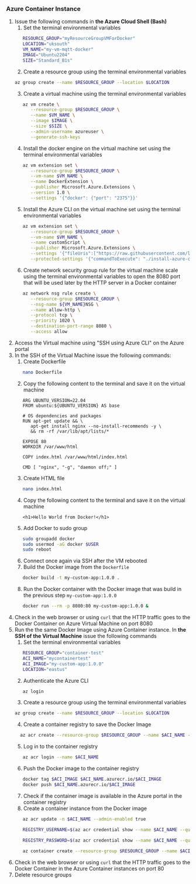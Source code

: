 ### Azure Container Instance

1. Issue the following commands in **the Azure Cloud Shell (Bash)**
   1. Set the terminal environmental variables 
   ```bash
      RESOURCE_GROUP="myResourceGroupVMForDocker"
      LOCATION="uksouth"
      VM_NAME="my-vm-mqtt-docker"
      IMAGE="Ubuntu2204"
      SIZE="Standard_B1s"
   ```
   2. Create a resource group using the terminal environmental variables
   ```bash
   az group create --name $RESOURCE_GROUP --location $LOCATION
   ```
   3. Create a virtual machine using the terminal environmental variables
   ```bash
      az vm create \
         --resource-group $RESOURCE_GROUP \
         --name $VM_NAME \
         --image $IMAGE \
         --size $SIZE \
         --admin-username azureuser \
         --generate-ssh-keys
   ```
   4. Install the docker engine on the virtual machine set using the terminal environmental variables
   ```bash
      az vm extension set \
         --resource-group $RESOURCE_GROUP \
         --vm-name $VM_NAME \
         --name DockerExtension \
         --publisher Microsoft.Azure.Extensions \
         --version 1.0 \
         --settings '{"docker": {"port": "2375"}}'
   ```
   5. Install the Azure CLI on the virtual machine set using the terminal environmental variables
   ```bash
      az vm extension set \
         --resource-group $RESOURCE_GROUP \
         --vm-name $VM_NAME \
         --name customScript \
         --publisher Microsoft.Azure.Extensions \
         --settings '{"fileUris":["https://raw.githubusercontent.com/lsawicki-cdv/course-iot-cloud-computing/refs/heads/main/4-iaas-container-instance/install-azure-cli.sh"]}' \
         --protected-settings '{"commandToExecute": "./install-azure-cli.sh"}'
   ```
   6. Create network security group rule for the virtual machine scale using the terminal environmental variables to open the 8080 port that will be used later by the HTTP server in a Docker container 
   ```bash
      az network nsg rule create \
         --resource-group $RESOURCE_GROUP \
         --nsg-name ${VM_NAME}NSG \
         --name allow-http \
         --protocol tcp \
         --priority 1020 \
         --destination-port-range 8080 \
         --access allow
   ```
2. Access the Virtual machine using "SSH using Azure CLI" on the Azure portal
3. In the SSH of the Virtual Machine issue the following commands:
   1. Create Dockerfile 
   ```bash
      nano Dockerfile
   ```
   2. Copy the following content to the terminal and save it on the virtual machine
   ```
      ARG UBUNTU_VERSION=22.04
      FROM ubuntu:${UBUNTU_VERSION} AS base

      # OS dependencies and packages
      RUN apt-get update && \
         apt-get install nginx --no-install-recommends -y \
         && rm -rf /var/lib/apt/lists/*

      EXPOSE 80
      WORKDIR /var/www/html

      COPY index.html /var/www/html/index.html

      CMD [ "nginx", "-g", "daemon off;" ]
   ```
   3. Create HTML file
   ```bash
      nano index.html
   ```
   4. Copy the following content to the terminal and save it on the virtual machine
   ```
      <h1>Hello World from Docker!</h1>
   ```
   5. Add Docker to sudo group
   ```bash
      sudo groupadd docker
      sudo usermod -aG docker $USER
      sudo reboot
   ```
   6. Connect once again via SSH after the VM rebooted
   7. Build the Docker image from the `Dockerfile`
   ```bash
      docker build -t my-custom-app:1.0.0 .
   ```
   8. Run the Docker container with the Docker image that was build in the previous step `my-custom-app:1.0.0`
   ```bash
      docker run --rm -p 8080:80 my-custom-app:1.0.0 &
   ```
4. Check in the web browser or using `curl` that the HTTP traffic goes to the Docker Container on Azure Virtual Machine on port 8080
5. Run the the same Docker Image using Azure Container instance. In **the SSH of the Virtual Machine** issue the following commands
   1. Set the terminal environmental variables 
   ```bash
      RESOURCE_GROUP="container-test"
      ACI_NAME="mycontainertest"
      ACI_IMAGE="my-custom-app:1.0.0"
      LOCATION="eastus"
   ```
   2. Authenticate the Azure CLI
   ```bash
      az login
   ```
   3. Create a resource group using the terminal environmental variables
   ```bash
   az group create --name $RESOURCE_GROUP --location $LOCATION
   ```
   4. Create a container registry to save the Docker Image
   ```bash
     az acr create --resource-group $RESOURCE_GROUP --name $ACI_NAME --sku Basic
   ```
   5. Log in to the container registry
   ```bash
      az acr login --name $ACI_NAME
   ```
   6. Push the Docker image to the container registry
   ```bash
      docker tag $ACI_IMAGE $ACI_NAME.azurecr.io/$ACI_IMAGE
      docker push $ACI_NAME.azurecr.io/$ACI_IMAGE
   ```
   7. Check if the container image is available in the Azure portal in the container registry
   8. Create a container instance from the Docker image
   ```bash
      az acr update -n $ACI_NAME --admin-enabled true

      REGISTRY_USERNAME=$(az acr credential show --name $ACI_NAME --query username --output tsv)

      REGISTRY_PASSWORD=$(az acr credential show --name $ACI_NAME --query passwords[0].value --output tsv)
      
      az container create --resource-group $RESOURCE_GROUP --name $ACI_NAME --image $ACI_NAME.azurecr.io/$ACI_IMAGE --cpu 1 --memory 1 --registry-login-server $ACI_NAME.azurecr.io --registry-username $REGISTRY_USERNAME --registry-password $REGISTRY_PASSWORD --dns-name-label $ACI_NAME --ports 80 --os-type Linux
   ```
6. Check in the web browser or using `curl` that the HTTP traffic goes to the Docker Container in the Azure Container instances on port 80
7.  Delete resource groups
